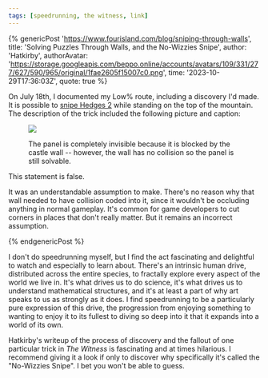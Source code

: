 ```yaml
---
tags: [speedrunning, the witness, link]
---
```


{% genericPost 'https://www.fourisland.com/blog/sniping-through-walls',
    title: 'Solving Puzzles Through Walls, and the No-Wizzies Snipe',
    author: 'Hatkirby',
    authorAvatar: 'https://storage.googleapis.com/beppo.online/accounts/avatars/109/331/277/627/590/965/original/1fae2605f15007c0.png',
    time: '2023-10-29T17:36:03Z',
    quote: true %}
  <p>On July 18th, I documented my Low% route, including a discovery I'd made. It is possible to <a href="https://docs.google.com/document/d/1YsVnuRbW9Fn61ebcqF7l-_5elx2LLCxcX_m42nJagTs/edit#bookmark=id.w1ftlyn88xi4">snipe Hedges 2</a> while standing on the top of the mountain. The description of the trick included the following picture and caption:</p>
  <figure>
    <img src="https://www.fourisland.com/rails/active_storage/blobs/redirect/eyJfcmFpbHMiOnsibWVzc2FnZSI6IkJBaHBEZz09IiwiZXhwIjpudWxsLCJwdXIiOiJibG9iX2lkIn19--2a30d6460da4da9b82e588af624fbe68a374fa75/Hedges2FromMountaintop.png">
    <figcaption>
      <p>The panel is completely invisible because it is blocked by the castle wall -- however, the wall has no collision so the panel is still solvable.</p>
    </figcaption>
  </figure>
  <p>This statement is false.</p>
  <p>It was an understandable assumption to make. There's no reason why that wall needed to have collision coded into it, since it wouldn't be occluding anything in normal gameplay. It's common for game developers to cut corners in places that don't really matter. But it remains an incorrect assumption.</p>
{% endgenericPost %}

I don't do speedrunning myself, but I find the act fascinating and delightful to
watch and especially to learn about. There's an intrinsic human drive,
distributed across the entire species, to fractally explore every aspect of the
world we live in. It's what drives us to do science, it's what drives us to
understand mathematical structures, and it's at least a part of why art speaks
to us as strongly as it does. I find speedrunning to be a particularly pure
expression of this drive, the progression from enjoying something to wanting to
enjoy it to its fullest to diving so deep into it that it expands into a world
of its own.

Hatkirby's writeup of the process of discovery and the fallout of one particular
trick in _The Witness_ is fascinating and at times hilarious. I recommend giving
it a look if only to discover why specifically it's called the "No-Wizzies
Snipe". I bet you won't be able to guess.
